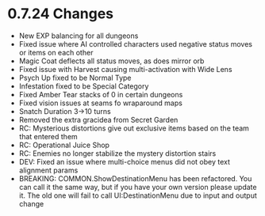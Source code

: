 # 0.7.24 Changes #

* New EXP balancing for all dungeons
* Fixed issue where AI controlled characters used negative status moves or items on each other
* Magic Coat deflects all status moves, as does mirror orb
* Fixed issue with Harvest causing multi-activation with Wide Lens
* Psych Up fixed to be Normal Type
* Infestation fixed to be Special Category
* Fixed Amber Tear stacks of 0 in certain dungeons
* Fixed vision issues at seams fo wraparound maps
* Snatch Duration 3->10 turns
* Removed the extra gracidea from Secret Garden
* RC: Mysterious distortions give out exclusive items based on the team that entered them
* RC: Operational Juice Shop
* RC: Enemies no longer stabilize the mystery distortion stairs
* DEV: Fixed an issue where multi-choice menus did not obey text alignment params
* BREAKING: COMMON.ShowDestinationMenu has been refactored.  You can call it the same way, but if you have your own version please update it. The old one will fail to call UI:DestinationMenu due to input and output change